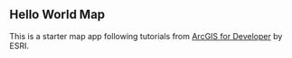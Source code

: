 ## Hello World Map

This is a starter map app following tutorials from [ArcGIS for Developer]("https://developers.arcgis.com/labs/browse/?product=JavaScript&topic=any"µ) by ESRI.
